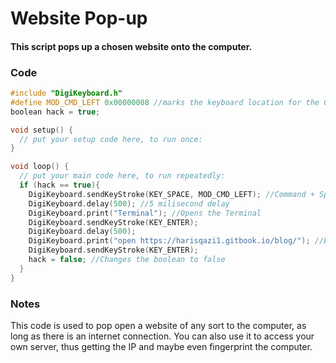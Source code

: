# Website Pop-up

#### This script pops up a chosen website onto the computer.

### Code

```c
#include "DigiKeyboard.h"
#define MOD_CMD_LEFT 0x00000008 //marks the keyboard location for the Command key
boolean hack = true;

void setup() {
  // put your setup code here, to run once:
}

void loop() {
  // put your main code here, to run repeatedly:
  if (hack == true){
    DigiKeyboard.sendKeyStroke(KEY_SPACE, MOD_CMD_LEFT); //Command + Space
    DigiKeyboard.delay(500); //5 milisecond delay
    DigiKeyboard.print("Terminal"); //Opens the Terminal
    DigiKeyboard.sendKeyStroke(KEY_ENTER); 
    DigiKeyboard.delay(500);
    DigiKeyboard.print("open https://harisqazi1.gitbook.io/blog/"); //Enter your own website here
    DigiKeyboard.sendKeyStroke(KEY_ENTER);
    hack = false; //Changes the boolean to false
  }
}
```

### Notes

This code is used to pop open a website of any sort to the computer, as long as there is an internet connection. You can also use it to access your own server, thus getting the IP and maybe even fingerprint the computer. 

